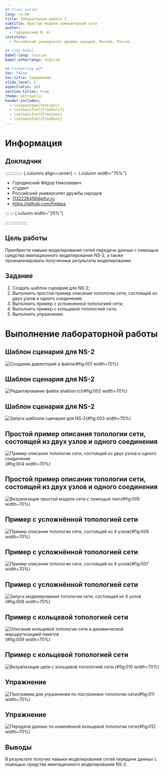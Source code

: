```yaml
---
## Front matter
lang: ru-RU
title: Лабораторная работа 1
subtitle: Простые модели компьютерной сети
author:
  - Городянский Ф. Н.
institute:
  - Российский университет дружбы народов, Москва, Россия

## i18n babel
babel-lang: russian
babel-otherlangs: english

## Formatting pdf
toc: false
toc-title: Содержание
slide_level: 2
aspectratio: 169
section-titles: true
theme: metropolis
header-includes:
  - \usepackage{fontspec}
  - \setmainfont{FreeSerif}
  - \setsansfont{FreeSans}
  - \setmonofont{FreeMono}
---
```


# Информация

## Докладчик

:::::::::::::: {.columns align=center}
::: {.column width="70%"}

  * Городянский Фёдор Николаевич
  * студент
  * Российский университет дружбы народов
  * [1132226456@pfur.ru](mailto:1132226456@pfur.ru)
  * <https://github.com/Fedass>

:::
::: {.column width="25%"}


:::
::::::::::::::

## Цель работы

Приобрести навыки моделирования сетей передачи данных с помощью средства имитационного моделирования NS-2, а также проанализировать полученные результаты моделирования.

## Задание

1. Создать шаблон сценария для NS-2;
2. Выполнить простой пример описания топологии сети, состоящей из двух узлов и одного соединения;
3. Выполнить пример с усложнённой топологией сети;
4. Выполнить пример с кольцевой топологией сети;
5. Выполнить упражнение.

# Выполнение лабораторной работы

## Шаблон сценария для NS-2

![Создание директорий и файла](images/img1.jpg){#fig:001 width=70%}


## Шаблон сценария для NS-2

![Редактирование файла shablon.tcl](images/img2.jpg){#fig:002 width=70%}


## Шаблон сценария для NS-2

![Запуск шаблона сценария для NS-2](images/img3.jpg){#fig:003 width=70%}


## Простой пример описания топологии сети, состоящей из двух узлов и одного соединения

![Пример описания топологии сети, состоящей из двух узлов и одного соединения](images/img4.jpg){#fig:004 width=70%}


## Простой пример описания топологии сети, состоящей из двух узлов и одного соединения

![Визуализация простой модели сети с помощью nam](images/img5.jpg){#fig:005 width=70%}

## Пример с усложнённой топологией сети

![Пример описания топологии сети, состоящей из 4 узлов](images/img6.jpg){#fig:006 width=70%}


## Пример с усложнённой топологией сети

![Пример описания топологии сети, состоящей из 4 узлов](images/img7.jpg){#fig:007 width=70%}


## Пример с усложнённой топологией сети

![Запуск моделирования топологии сети, состоящей из 4 узлов](images/img8.jpg){#fig:008 width=70%}


## Пример с кольцевой топологией сети

![Описание кольцевой топологии сети и динамической маршрутизацией пакетов](images/img9.jpg){#fig:009 width=70%}


## Пример с кольцевой топологией сети

![Визуализация цепи с кольцевой топологией сети.](images/img10.jpg){#fig:010 width=70%}


## Упражнение

![Программа для упражнения по построению топологии сети](images/img11.jpg){#fig:011 width=70%}

## Упражнение

![Передача данных по изменённой кольцевой топологии сети](images/img12.jpg){#fig:012 width=70%}
 

## Выводы

В результате получил навыки моделирования сетей передачи данных с помощью средства имитационного моделирования NS-2.